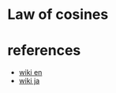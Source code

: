 # Law of cosines




# references
- [wiki en](https://en.wikipedia.org/wiki/Law_of_cosines)
- [wiki ja](https://ja.wikipedia.org/wiki/%E4%BD%99%E5%BC%A6%E5%AE%9A%E7%90%86)